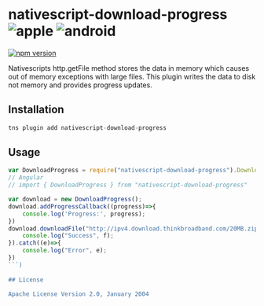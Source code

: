 # nativescript-download-progress ![apple](https://cdn3.iconfinder.com/data/icons/picons-social/57/16-apple-32.png) ![android](https://cdn4.iconfinder.com/data/icons/logos-3/228/android-32.png)

[![npm version](https://badge.fury.io/js/nativescript-download-progress.svg)](http://badge.fury.io/js/nativescript-download-progress)

Nativescripts http.getFile method stores the data in memory which causes out of memory exceptions with large files. This plugin writes the data to disk not memory and provides progress updates.

## Installation


```javascript
tns plugin add nativescript-download-progress
```

## Usage 

	
```javascript
var DownloadProgress = require("nativescript-download-progress").DownloadProgress;
// Angular
// import { DownloadProgress } from "nativescript-download-progress"

var download = new DownloadProgress();
download.addProgressCallback((progress)=>{
    console.log('Progress:', progress);
})
download.downloadFile("http://ipv4.download.thinkbroadband.com/20MB.zip").then((f)=>{
    console.log("Success", f);
}).catch((e)=>{
    console.log("Error", e);
})
```)
    
## License

Apache License Version 2.0, January 2004
